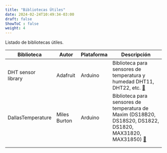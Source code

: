 ```yaml
---
title: "Bibliotecas Útiles"
date: 2024-02-24T10:49:34-03:00
draft: false
ShowToC : false
weight: 4
---
```


Listado de bibliotecas útiles.
<!--more-->

| Biblioteca | Autor | Plataforma | Descripción |
|------------|-------|------------|-------------|
| DHT sensor library | Adafruit   | Arduino | Biblioteca para sensores de temperatura y humedad DHT11, DHT22, etc. [🔗](https://github.com/adafruit/DHT-sensor-library) |
| DallasTemperature | Miles Burton | Arduino | Biblioteca para sensores de temperatura de Maxim (DS18B20, DS18S20, DS1822, DS1820, MAX31820, MAX31850) [🔗](https://github.com/milesburton/Arduino-Temperature-Control-Library) |
| | | | |
| | | | |